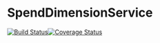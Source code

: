 # SpendDimensionService
[![Build Status](https://travis-ci.com/BlendedGamesFramework/BG-SpendDimensionService.svg?branch=master)](https://travis-ci.com/BlendedGamesFramework/BG-SpendDimensionService)[![Coverage Status](https://coveralls.io/repos/github/BlendedGamesFramework/BG-SpendDimensionService/badge.svg?branch=master)](https://coveralls.io/github/BlendedGamesFramework/BG-SpendDimensionService?branch=master)
